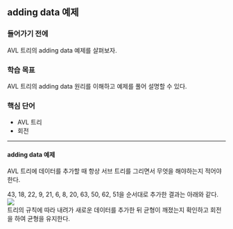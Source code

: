 ## adding data 예제

### 들어가기 전에
AVL 트리의 adding data 예제를 살펴보자.

### 학습 목표
AVL 트리의 adding data 원리를 이해하고 예제를 풀어 설명할 수 있다.

### 핵심 단어
- AVL 트리
- 회전

---
#### adding data 예제
AVL 트리에 데이터를 추가할 때 항상 서브 트리를 그리면서 무엇을 해야하는지 적어야 한다.  

43, 18, 22, 9, 21, 6, 8, 20, 63, 50, 62, 51을 순서대로 추가한 결과는 아래와 같다.  
<img src="https://cphinf.pstatic.net/mooc/20210430_27/1619722949748EIWdk_PNG/mceclip0.png">  
트리의 규칙에 따라 내려가 새로운 데이터를 추가한 뒤 균형이 깨졌는지 확인하고 회전을 하여 균형을 유지한다.  
